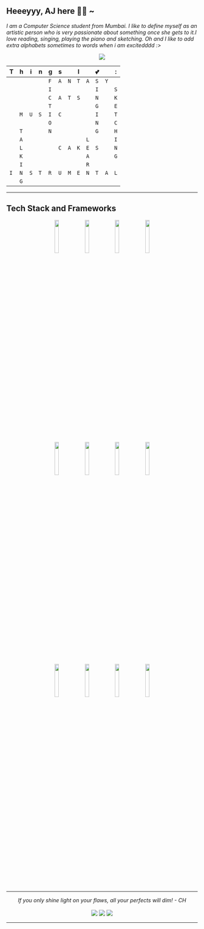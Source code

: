 
## Heeeyyy, AJ here 👩🏻 ~ 
*I am a Computer Science student from Mumbai. I like to define myself as an artistic person who is very passionate about something once she gets to it.I love reading, singing, playing the piano and sketching. Oh and I like to add extra alphabets sometimes to words when i am excitedddd :>*

<p align="center">
<img src = "https://arthifis.files.wordpress.com/2018/03/waving-anime.gif?w=499" >
</p>

<div align='center'>

|T|h|i|n|g|s||I||💕| |:| 
| - | - | - | - | - | - | - | - | - | - | - | - |
| | | | | `F` |`A`|`N`|`T`|`A`|`S`|`Y`| |
| | | | |`I`| | | | |`I`| |`S`|
| | | | |`C`|`A`|`T`|`S`| |`N`| |`K`|
| | | | |`T`| | | | |`G`| |`E`|
| |`M`|`U`|`S`|`I`|`C`| | | |`I`| |`T`|
| | | | |`O`| | | | |`N`| |`C`|
| |`T`| | |`N`| | | | |`G`| |`H`|
| |`A`| | | | | | |`L`| | |`I`|
| |`L`| | | |`C`|`A`|`K`|`E`|`S`| |`N`|
| |`K`| | | | | | |`A`| | |`G`|
| |`I`| | | | | | |`R`| | | | 
|`I`|`N`|`S`|`T`|`R`|`U`|`M`|`E`|`N`|`T`|`A`|`L`|
| |`G`| | | | | | | | | | | 

</div>

<hr>

## Tech Stack and Frameworks


<p align="center">
  <code><img width="15%" src="https://www.vectorlogo.zone/logos/python/python-ar21.svg"></code>
  <code><img width="15%" src="https://www.vectorlogo.zone/logos/mongodb/mongodb-ar21.svg"></code>
  <code><img width="15%" src="https://www.vectorlogo.zone/logos/git-scm/git-scm-ar21.svg"></code>
  <code><img width="15%" src="https://www.vectorlogo.zone/logos/gatsbyjs/gatsbyjs-ar21.svg"></code>
  <br />
  <code><img width="15%" src="https://www.vectorlogo.zone/logos/html5up/html5up-ar21.svg"></code>
  <code><img width="15%" src="https://www.vectorlogo.zone/logos/postgresql/postgresql-ar21.svg"></code>
  <code><img width="15%" src="https://www.vectorlogo.zone/logos/javascript/javascript-ar21.svg"></code>
  <code><img width="15%" src="https://www.vectorlogo.zone/logos/amazon_aws/amazon_aws-ar21.svg"></code>
  <br />
  <code><img width="15%" src="https://www.vectorlogo.zone/logos/nodejs/nodejs-ar21.svg"></code>
  <code><img width="15%" src="https://www.vectorlogo.zone/logos/reactjs/reactjs-ar21.svg"></code>
  <code><img width="15%" src="https://www.vectorlogo.zone/logos/r-project/r-project-ar21.svg"></code>
  <code><img width="15%" src="https://www.vectorlogo.zone/logos/pocoo_flask/pocoo_flask-ar21.svg"></code>
 </p>

<hr>

<p align="center">
    <i> If you only shine light on your flaws, all your perfects will dim! - CH </i>
    <br><br>
    <a target="_blank" href="mailto:avi.j@somaiya.edu"><img src="https://img.shields.io/badge/-Gmail-D14836?style=for-the-badge&logo=Gmail&logoColor=white"></img></a>
    <a target="_blank" href="https://www.linkedin.com/in/aviiii/"><img src="https://img.shields.io/badge/-LinkedIn-0077B5?style=for-the-badge&logo=Linkedin&logoColor=white"></img></a>
    <a target="_blank" href="https://twitter.com/AviJainn"><img src="https://img.shields.io/badge/-Twitter-1DA1F2?style=for-the-badge&logo=Twitter&logoColor=white"></img></a>
    <br>
</p>
<hr>


